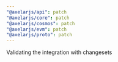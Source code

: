 ```yaml
---
"@axelarjs/api": patch
"@axelarjs/core": patch
"@axelarjs/cosmos": patch
"@axelarjs/evm": patch
"@axelarjs/proto": patch
---
```


Validating the integration with changesets
